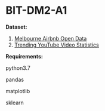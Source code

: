 # BIT-DM2-A1



**Dataset:**

1. [Melbourne Airbnb Open Data](https://www.kaggle.com/tylerx/melbourne-airbnb-open-data)
2. [Trending YouTube Video Statistics](https://www.kaggle.com/datasnaek/youtube-new)


**Requirements:**

python3.7

pandas

matplotlib

sklearn
